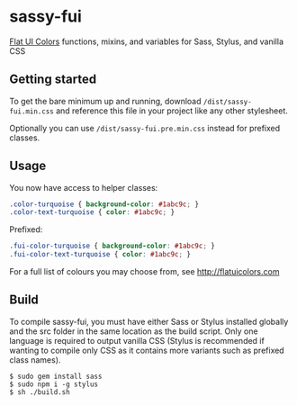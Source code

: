 # sassy-fui
[Flat UI Colors](http://flatuicolors.com) functions, mixins, and variables for Sass, Stylus, and vanilla CSS

## Getting started
To get the bare minimum up and running, download `/dist/sassy-fui.min.css` and reference this file in your project like any other stylesheet.

Optionally you can use `/dist/sassy-fui.pre.min.css` instead for prefixed classes.

## Usage
You now have access to helper classes:
```css
.color-turquoise { background-color: #1abc9c; }
.color-text-turquoise { color: #1abc9c; }
```

Prefixed:
```css
.fui-color-turquoise { background-color: #1abc9c; }
.fui-color-text-turquoise { color: #1abc9c; }
```

For a full list of colours you may choose from, see http://flatuicolors.com

## Build
To compile sassy-fui, you must have either Sass or Stylus installed globally and the src folder in the same location as the build script. Only one language is required to output vanilla CSS (Stylus is recommended if wanting to compile only CSS as it contains more variants such as prefixed class names).

```shell
$ sudo gem install sass
$ sudo npm i -g stylus
$ sh ./build.sh
```
